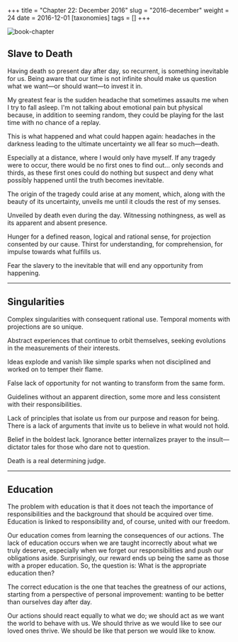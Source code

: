 +++
title = "Chapter 22: December 2016"
slug = "2016-december"
weight = 24
date = 2016-12-01
[taxonomies]
tags = []
+++

![book-chapter](/images/books/oeur/22.jpg)

## Slave to Death

Having death so present day after day, so recurrent, is something inevitable for us. Being aware that our time is not infinite should make us question what we want—or should want—to invest it in.

My greatest fear is the sudden headache that sometimes assaults me when I try to fall asleep. I'm not talking about emotional pain but physical because, in addition to seeming random, they could be playing for the last time with no chance of a replay.

This is what happened and what could happen again: headaches in the darkness leading to the ultimate uncertainty we all fear so much—death.

Especially at a distance, where I would only have myself. If any tragedy were to occur, there would be no first ones to find out... only seconds and thirds, as these first ones could do nothing but suspect and deny what possibly happened until the truth becomes inevitable.

The origin of the tragedy could arise at any moment, which, along with the beauty of its uncertainty, unveils me until it clouds the rest of my senses.

Unveiled by death even during the day. Witnessing nothingness, as well as its apparent and absent presence.

Hunger for a defined reason, logical and rational sense, for projection consented by our cause. Thirst for understanding, for comprehension, for impulse towards what fulfills us.

Fear the slavery to the inevitable that will end any opportunity from happening.

---

## Singularities

Complex singularities with consequent rational use. Temporal moments with projections are so unique.

Abstract experiences that continue to orbit themselves, seeking evolutions in the measurements of their interests.

Ideas explode and vanish like simple sparks when not disciplined and worked on to temper their flame.

False lack of opportunity for not wanting to transform from the same form.

Guidelines without an apparent direction, some more and less consistent with their responsibilities.

Lack of principles that isolate us from our purpose and reason for being. There is a lack of arguments that invite us to believe in what would not hold.

Belief in the boldest lack. Ignorance better internalizes prayer to the insult—dictator tales for those who dare not to question.

Death is a real determining judge.

--- 

## Education

The problem with education is that it does not teach the importance of responsibilities and the background that should be acquired over time. Education is linked to responsibility and, of course, united with our freedom.

Our education comes from learning the consequences of our actions. The lack of education occurs when we are taught incorrectly about what we truly deserve, especially when we forget our responsibilities and push our obligations aside. Surprisingly, our reward ends up being the same as those with a proper education. So, the question is: What is the appropriate education then?

The correct education is the one that teaches the greatness of our actions, starting from a perspective of personal improvement: wanting to be better than ourselves day after day.

Our actions should react equally to what we do; we should act as we want the world to behave with us. We should thrive as we would like to see our loved ones thrive. We should be like that person we would like to know.

